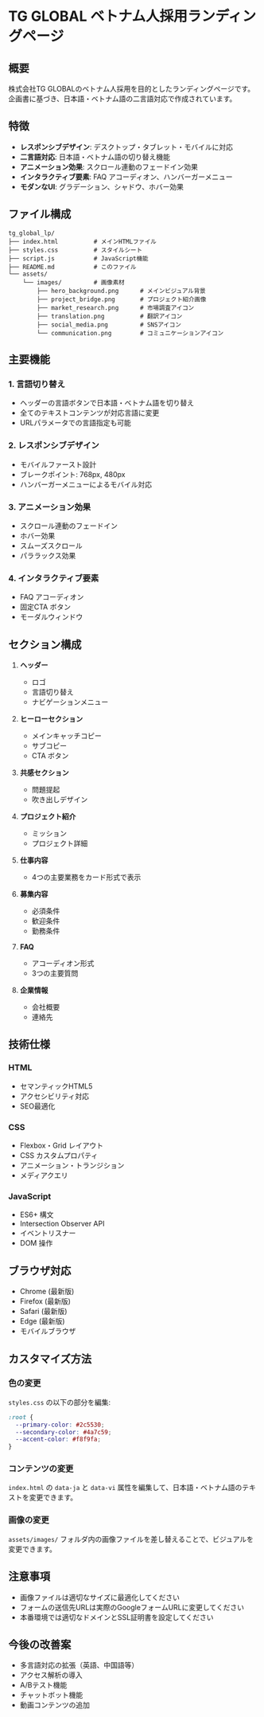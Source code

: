 # TG GLOBAL ベトナム人採用ランディングページ

## 概要
株式会社TG GLOBALのベトナム人採用を目的としたランディングページです。企画書に基づき、日本語・ベトナム語の二言語対応で作成されています。

## 特徴
- **レスポンシブデザイン**: デスクトップ・タブレット・モバイルに対応
- **二言語対応**: 日本語・ベトナム語の切り替え機能
- **アニメーション効果**: スクロール連動のフェードイン効果
- **インタラクティブ要素**: FAQ アコーディオン、ハンバーガーメニュー
- **モダンなUI**: グラデーション、シャドウ、ホバー効果

## ファイル構成
```
tg_global_lp/
├── index.html          # メインHTMLファイル
├── styles.css          # スタイルシート
├── script.js           # JavaScript機能
├── README.md           # このファイル
└── assets/
    └── images/         # 画像素材
        ├── hero_background.png      # メインビジュアル背景
        ├── project_bridge.png       # プロジェクト紹介画像
        ├── market_research.png      # 市場調査アイコン
        ├── translation.png          # 翻訳アイコン
        ├── social_media.png         # SNSアイコン
        └── communication.png        # コミュニケーションアイコン
```

## 主要機能

### 1. 言語切り替え
- ヘッダーの言語ボタンで日本語・ベトナム語を切り替え
- 全てのテキストコンテンツが対応言語に変更
- URLパラメータでの言語指定も可能

### 2. レスポンシブデザイン
- モバイルファースト設計
- ブレークポイント: 768px, 480px
- ハンバーガーメニューによるモバイル対応

### 3. アニメーション効果
- スクロール連動のフェードイン
- ホバー効果
- スムーズスクロール
- パララックス効果

### 4. インタラクティブ要素
- FAQ アコーディオン
- 固定CTA ボタン
- モーダルウィンドウ

## セクション構成

1. **ヘッダー**
   - ロゴ
   - 言語切り替え
   - ナビゲーションメニュー

2. **ヒーローセクション**
   - メインキャッチコピー
   - サブコピー
   - CTA ボタン

3. **共感セクション**
   - 問題提起
   - 吹き出しデザイン

4. **プロジェクト紹介**
   - ミッション
   - プロジェクト詳細

5. **仕事内容**
   - 4つの主要業務をカード形式で表示

6. **募集内容**
   - 必須条件
   - 歓迎条件
   - 勤務条件

7. **FAQ**
   - アコーディオン形式
   - 3つの主要質問

8. **企業情報**
   - 会社概要
   - 連絡先

## 技術仕様

### HTML
- セマンティックHTML5
- アクセシビリティ対応
- SEO最適化

### CSS
- Flexbox・Grid レイアウト
- CSS カスタムプロパティ
- アニメーション・トランジション
- メディアクエリ

### JavaScript
- ES6+ 構文
- Intersection Observer API
- イベントリスナー
- DOM 操作

## ブラウザ対応
- Chrome (最新版)
- Firefox (最新版)
- Safari (最新版)
- Edge (最新版)
- モバイルブラウザ

## カスタマイズ方法

### 色の変更
`styles.css` の以下の部分を編集:
```css
:root {
  --primary-color: #2c5530;
  --secondary-color: #4a7c59;
  --accent-color: #f8f9fa;
}
```

### コンテンツの変更
`index.html` の `data-ja` と `data-vi` 属性を編集して、日本語・ベトナム語のテキストを変更できます。

### 画像の変更
`assets/images/` フォルダ内の画像ファイルを差し替えることで、ビジュアルを変更できます。

## 注意事項
- 画像ファイルは適切なサイズに最適化してください
- フォームの送信先URLは実際のGoogleフォームURLに変更してください
- 本番環境では適切なドメインとSSL証明書を設定してください

## 今後の改善案
- 多言語対応の拡張（英語、中国語等）
- アクセス解析の導入
- A/Bテスト機能
- チャットボット機能
- 動画コンテンツの追加

